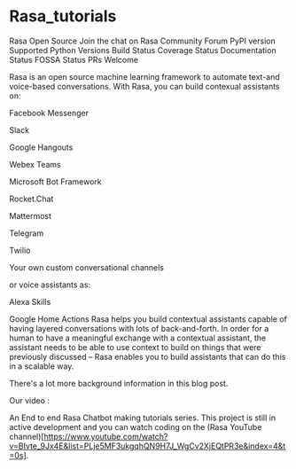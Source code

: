 # Rasa_tutorials

Rasa Open Source
Join the chat on Rasa Community Forum PyPI version Supported Python Versions Build Status Coverage Status Documentation Status FOSSA Status PRs Welcome



Rasa is an open source machine learning framework to automate text-and voice-based conversations. With Rasa, you can build contexual assistants on:

Facebook Messenger

Slack

Google Hangouts

Webex Teams

Microsoft Bot Framework

Rocket.Chat

Mattermost

Telegram

Twilio

Your own custom conversational channels

or voice assistants as:


Alexa Skills

Google Home Actions
Rasa helps you build contextual assistants capable of having layered conversations with lots of back-and-forth. In order for a human to have a meaningful exchange with a contextual assistant, the assistant needs to be able to use context to build on things that were previously discussed – Rasa enables you to build assistants that can do this in a scalable way.

There's a lot more background information in this blog post.

Our video :

An End to end Rasa Chatbot making tutorials series.
This project is still in active development and you can watch coding on the (Rasa YouTube channel)[https://www.youtube.com/watch?v=BIvte_9Jx4E&list=PLje5MF3ukgqhQN9H7J_WgCv2XjEQtPR3e&index=4&t=0s].
